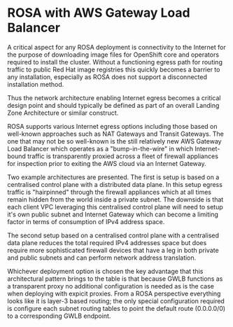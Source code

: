 # ROSA with AWS Gateway Load Balancer

A critical aspect for any ROSA deployment is connectivity to the Internet for the purpose of downloading image files for OpenShift core and operators required to install the cluster. Without a functioning egress path for routing traffic to public Red Hat image registries this quickly becomes a barrier to any installation, especially as ROSA does not support a disconnected installation method.

Thus the network architecture enabling Internet egress becomes a critical design point and should typically be defined as part of an overall Landing Zone Architecture or similar construct.

ROSA supports various Internet egress options including those based on well-known approaches such as NAT Gateways and Transit Gateways. The one that may not be so well-known is the still relatively new AWS Gateway Load Balancer which operates as a "bump-in-the-wire" in which Internet-bound traffic is transparently proxied across a fleet of firewall appliances for inspection prior to exiting the AWS cloud via an Internet Gateway.

Two example architectures are presented. The first is setup is based on a centralised control plane with a distributed data plane. In this setup egress traffic is "hairpinned" through the firewall appliances which at all times remain hidden from the world inside a private subnet. The downside is that each client VPC leveraging this centralised control plane will need to setup it's own public subnet and Internet Gateway which can become a limiting factor in terms of consumption of IPv4 address space.

The second setup based on a centralised control plane with a centralised data plane reduces the total required IPv4 addresses space but does require more sophisticated firewall devices that have a leg in both private and public subnets and can perform network address translation.

Whichever deployment option is chosen the key advantage that this architectural pattern brings to the table is that because GWLB functions as a transparent proxy no additional configuration is needed as is the case when deploying with expicit proxies. From a ROSA perspective everything looks like it is layer-3 based routing;  the only special configuration required is configure each subnet routing tables to point the default route (0.0.0.0/0) to a corresponding GWLB endpoint.


